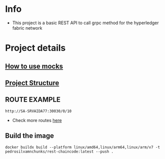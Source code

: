 # Info
- This project is a basic REST API to call grpc method for the 
hyperledger fabric network

# Project details

## [How to use mocks](./docs/mocks.md)

## [Project Structure](./docs/structure.md)

## ROUTE EXAMPLE
```
http://SA-SRVAIDA77:30030/0/10
```
- Check more routes [here](./routes/chaincode.go)

## Build the image
```
docker buildx build --platform linux/amd64,linux/arm64,linux/arm/v7 -t pedrosilvamnchunks/rest-chaincode:latest --push .
```
